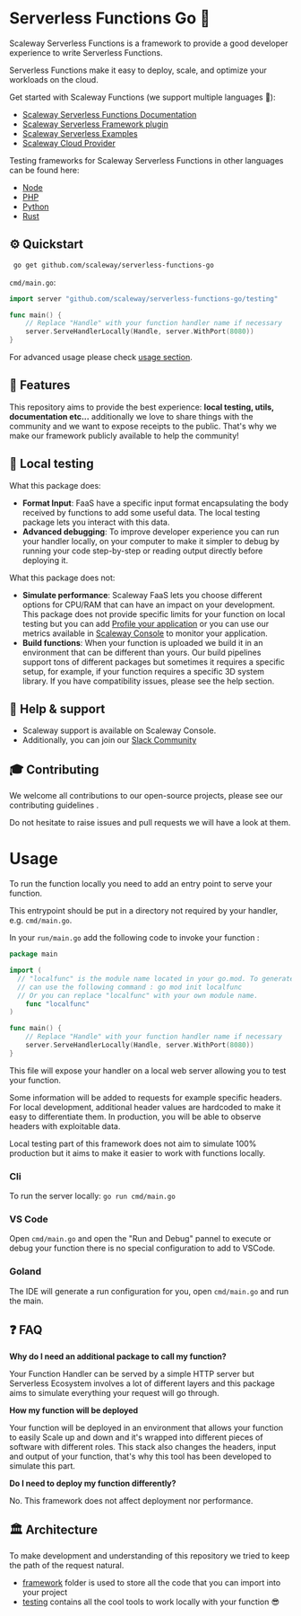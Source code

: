 # Serverless Functions Go 💜

Scaleway Serverless Functions is a framework to provide a good developer experience to write Serverless Functions.

Serverless Functions make it easy to deploy, scale, and optimize your workloads on the cloud.

Get started with Scaleway Functions (we support multiple languages :rocket:):

- [Scaleway Serverless Functions Documentation](https://www.scaleway.com/en/docs/serverless/functions/quickstart/)
- [Scaleway Serverless Framework plugin](https://github.com/scaleway/serverless-scaleway-functions)
- [Scaleway Serverless Examples](https://github.com/scaleway/serverless-examples)
- [Scaleway Cloud Provider](https://scaleway.com)

Testing frameworks for Scaleway Serverless Functions in other languages can be found here:

- [Node](https://github.com/scaleway/serverless-functions-node)
- [PHP](https://github.com/scaleway/serverless-functions-php)
- [Python](https://github.com/scaleway/serverless-functions-python)
- [Rust](https://github.com/scaleway/serverless-functions-rust)

## ⚙️ Quickstart

```sh
 go get github.com/scaleway/serverless-functions-go
 ```

`cmd/main.go`: 
```go
import server "github.com/scaleway/serverless-functions-go/testing"

func main() {
	// Replace "Handle" with your function handler name if necessary
	server.ServeHandlerLocally(Handle, server.WithPort(8080))
}
```

For advanced usage please check [usage section](#usage).

## 🚀 Features

This repository aims to provide the best experience: **local testing, utils, documentation etc...**
additionally we love to share things with the community and we want to expose receipts to the public. That's why
we make our framework publicly available to help the community!

## 🏡 Local testing

What this package does:

- **Format Input**: FaaS have a specific input format encapsulating the body received by functions to add some useful data.
  The local testing package lets you interact with this data.
- **Advanced debugging**: To improve developer experience you can run your handler locally, on your computer to make
  it simpler to debug by running your code step-by-step or reading output directly before deploying it.

What this package does not:

- **Simulate performance**: Scaleway FaaS lets you choose different options for CPU/RAM that can have an impact
on your development. This package does not provide specific limits for your function on local testing but you can
  add [Profile your application](https://go.dev/blog/pprof) or you can use our metrics available in [Scaleway Console](https://console.scaleway.com/)
  to monitor your application.
- **Build functions**: When your function is uploaded we build it in an environment that can be different than yours. Our build pipelines support
  tons of different packages but sometimes it requires a specific setup, for example, if your function requires a specific 3D system library.
If you have compatibility issues, please see the help section.

## 🛟 Help & support

- Scaleway support is available on Scaleway Console.
- Additionally, you can join our [Slack Community](https://www.scaleway.com/en/docs/tutorials/scaleway-slack-community/)

## 🎓 Contributing

We welcome all contributions to our open-source projects, please see our contributing guidelines <link>.

Do not hesitate to raise issues and pull requests we will have a look at them.

# Usage

To run the function locally you need to add an entry point to serve your function.

This entrypoint should be put in a directory not required by your handler, e.g. `cmd/main.go`.

In your `run/main.go` add the following code to invoke your function :

```go
package main

import (
  // "localfunc" is the module name located in your go.mod. To generate a go.mod with localfunc as name you
  // can use the following command : go mod init localfunc
  // Or you can replace "localfunc" with your own module name.
	func "localfunc"
)

func main() {
	// Replace "Handle" with your function handler name if necessary
	server.ServeHandlerLocally(Handle, server.WithPort(8080))
}
```

This file will expose your handler on a local web server allowing you to test your function.

Some information will be added to requests for example specific headers. For local development, additional header values are hardcoded
to make it easy to differentiate them. In production, you will be able to observe headers with exploitable data.

Local testing part of this framework does not aim to simulate 100% production but it aims to make it easier to work with functions locally.

### Cli

To run the server locally: `go run cmd/main.go`

### VS Code

Open `cmd/main.go` and open the "Run and Debug" pannel to execute or debug your function there is no special
configuration to add to VSCode.

### Goland

The IDE will generate a run configuration for you, open `cmd/main.go` and run the main.

## ❓ FAQ

**Why do I need an additional package to call my function?**

Your Function Handler can be served by a simple HTTP server but Serverless Ecosystem involves a lot of different layers
and this package aims to simulate everything your request will go through.

**How my function will be deployed**

Your function will be deployed in an environment that allows your function to easily Scale up and down and it's wrapped into
different pieces of software with different roles. This stack also changes the headers, input and output of your function, that's why
this tool has been developed to simulate this part.

**Do I need to deploy my function differently?**

No. This framework does not affect deployment nor performance.

## 🏛️ Architecture

To make development and understanding of this repository we tried to keep the path of the request natural.

- [framework](./framework/) folder is used to store all the code that you can import into your project
- [testing](./testing) contains all the cool tools to work locally with your function 😎
